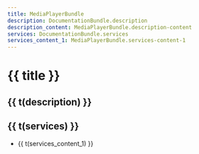 ```yaml
---
title: MediaPlayerBundle
description: DocumentationBundle.description
description_content: MediaPlayerBundle.description-content
services: DocumentationBundle.services
services_content_1: MediaPlayerBundle.services-content-1
---
```


# {{ title }}

## {{ t(description) }}

<p v-html="t(description_content)" />

## {{ t(services) }}

- {{ t(services_content_1) }}

<i18n src="@APP|Bundles/DocumentationBundle/Locales/Documentation.locales.json"></i18n>
<i18n src="@APP|Bundles/MediaPlayerBundle/Locales/MediaPlayer.locales.json"></i18n>

<script setup lang="ts">
import { useI18n } from 'vue-i18n'

const { t } = useI18n()
</script>
